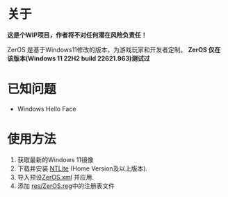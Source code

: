# 关于

**这是个WIP项目，作者将不对任何潜在风险负责任！**

ZerOS 是基于Windows11修改的版本，为游戏玩家和开发者定制。
**ZerOS 仅在该版本(Windows 11 22H2 build 22621.963)测试过**

# 已知问题

- Windows Hello Face

# 使用方法

1. 获取最新的Windows 11镜像
2. 下载并安装 [NTLite](https://www.ntlite.com/) (Home Version及以上版本).
3. 导入预设[ZerOS.xml](../ZerOSv011.xml) 并应用.
4. 添加 [res/ZerOS.reg](../res/ZerOS.reg)中的注册表文件
